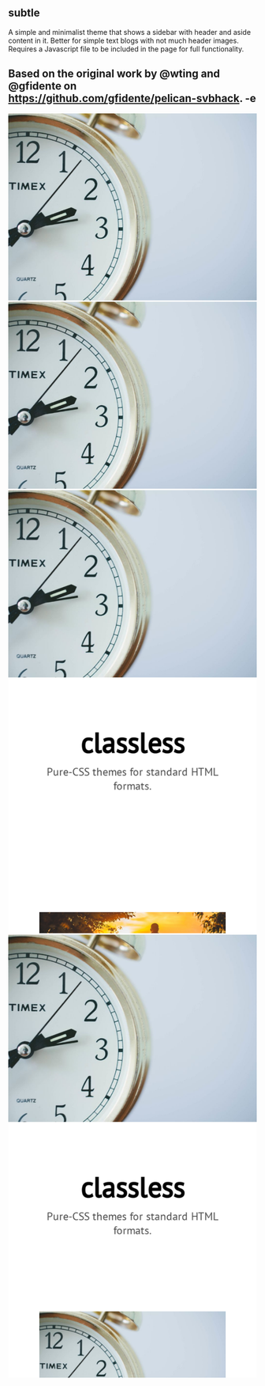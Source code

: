 ## subtle

A simple and minimalist theme that shows a sidebar with header and aside content in it. Better for simple text blogs with not much header images.
Requires a Javascript file to be included in the page for full functionality.

Based on the original work by @wting and @gfidente on https://github.com/gfidente/pelican-svbhack.
-e 
---

![](screenshots/list.png)
![](screenshots/article.png)
![](screenshots/list-mobile.png)
![](screenshots/article-mobile.png)
